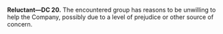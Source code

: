 **Reluctant—DC 20.** The encountered group has reasons to be unwilling to help the Company, possibly due to a level of prejudice or other source of concern.